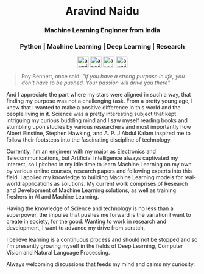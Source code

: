 <h1 align="center">Aravind Naidu</h1>
<h3 align="center">Machine Learning Enginner from India</h3>
<h3 align="center">Python | Machine Learning | Deep Learning | Research </h3>  

<p align="center">
<a href="www.linkedin.com/in/aravind-naidu" target="blank"><img align="center" src="https://cdn.jsdelivr.net/npm/simple-icons@3.0.1/icons/linkedin.svg" alt="aravindnaidulinkedin" height="30" width="30" /></a>
<a href="https://www.instagram.com/aravind.naidu/" target="blank"><img align="center" src="https://cdn.jsdelivr.net/npm/simple-icons@3.0.1/icons/instagram.svg" alt="aravindnaiduinstagram" height="30" width="30" /></a>
<a href="https://medium.com/@aravind.ai" target="blank"><img align="center" src="https://cdn.jsdelivr.net/npm/simple-icons@3.0.1/icons/medium.svg" alt="aravindnaidumedium" height="30" width="30" /></a>
<a href="https://twitter.com/aravind_ml" target="blank"><img align="center" src="https://cdn.jsdelivr.net/npm/simple-icons@3.0.1/icons/twitter.svg" alt="aravindnaidutwitter" height="30" width="30" /></a>
</p>


> Roy Bennett, once said,
> *"If you have a strong purpose in life, you don't have to be pushed. Your passion will drive you there"*

And I appreciate the part where my stars were aligned in such a way, that finding my purpose was not a challenging task.
From a pretty young age, I knew that I wanted to make a positive difference in this world and the people living in it.
Science was a pretty interesting subject that kept intriguing my curious budding mind and I saw myself reading books and stumbling upon studies by various researchers and most importantly how Albert Einstine, Stephen Hawking, and A. P. J Abdul Kalam inspired me to follow their footsteps into the fascinating discipline of technology.

Currently, I'm an engineer with my major as Electronics and Telecommunications, but Artificial Intelligence always captivated my interest, so I pitched in my idle time to learn Machine Learning on my own by various online courses, research papers and following experts into this field. 
I applied my knowledge to building Machine Learning models for real-world applications as solutions. 
My current work comprises of Research and Development of Machine Learning solutions, as well as training freshers in AI and Machine Learning.

Having the knowledge of Science and technology is no less than a superpower, the impulse that pushes me forward is the variation I want to create in society, for the good.
Wanting to work in research and development, I want to advance my drive from scratch. 

I believe learning is a continuous process and should not be stopped and so I'm presently growing myself in the fields of Deep Learning, Computer Vision and Natural Language Processing. 

Always welcoming discussions that feeds my mind and calms my curiosity.
